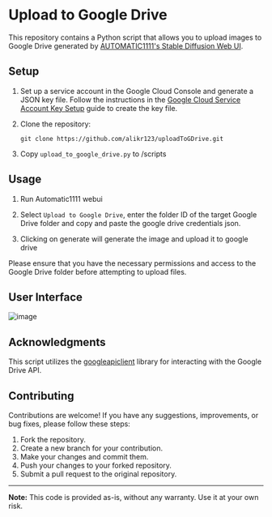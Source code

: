 # Upload to Google Drive

This repository contains a Python script that allows you to upload images to Google Drive generated by [AUTOMATIC1111's Stable Diffusion Web UI](https://github.com/AUTOMATIC1111/stable-diffusion-webui).

## Setup

1. Set up a service account in the Google Cloud Console and generate a JSON key file. Follow the instructions in the [Google Cloud Service Account Key Setup](https://cloud.google.com/iam/docs/keys-create-delete) guide to create the key file.

2. Clone the repository:

   ```shell
   git clone https://github.com/alikr123/uploadToGDrive.git
   ```

3. Copy `upload_to_google_drive.py` to /scripts

## Usage

1. Run Automatic1111 webui

2. Select `Upload to Google Drive`, enter the folder ID of the target Google Drive folder and copy and paste the google drive credentials json.

3. Clicking on generate will generate the image and upload it to google drive

Please ensure that you have the necessary permissions and access to the Google Drive folder before attempting to upload files.

## User Interface
![image](https://github.com/alikr123/uploadToGDrive/assets/59475117/ea58c883-f0e8-44ab-a24a-7f1fb77bb038)


## Acknowledgments

This script utilizes the [googleapiclient](https://pypi.org/project/google-api-python-client/) library for interacting with the Google Drive API.

## Contributing
Contributions are welcome! If you have any suggestions, improvements, or bug fixes, please follow these steps:

1. Fork the repository.
2. Create a new branch for your contribution.
3. Make your changes and commit them.
4. Push your changes to your forked repository.
5. Submit a pull request to the original repository.

---
**Note:** This code is provided as-is, without any warranty. Use it at your own risk.
